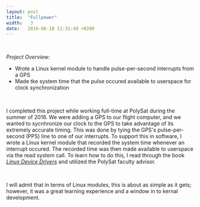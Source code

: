 ```yaml
---
layout: post
title:  "Fullpower"
width:   3
date:   2016-06-10 11:31:49 +0200
---
```


<br>

*Project Overview:*

- Wrote a Linux kernel module to handle pulse-per-second interrupts from a GPS
- Made tke system time that the pulse occured available to userspace for clock synchronization

<br>

I completed this project while working full-time at PolySat during the summer of 2016. We were adding a GPS to our flight computer, and we wanted to sycnhronize our clock to the GPS to take advantage of its extremely accurate timing. This was done by tying the GPS's pulse-per-second (PPS) line to one of our interrupts. To support this in software, I wrote a Linux kernel module that recorded the system time whenever an interrupt occured. The recorded time was then made available to userspace via the read system call. To learn how to do this, I read through the book <i>[Linux Device Drivers](http://shop.oreilly.com/product/9780596005900.do)</i> and utilized the PolySat faculty advisor.

<br>

I will admit that in terms of Linux modules, this is about as simple as it gets; however, it was a great learning experience and a window in to kernal development.